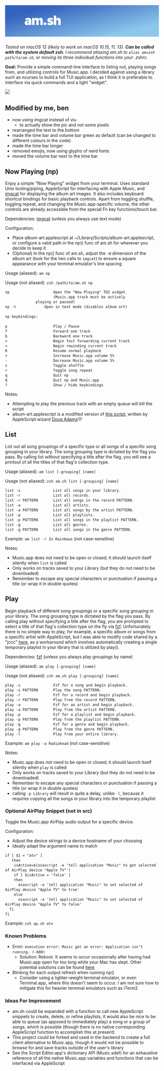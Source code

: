 # <img src="https://raw.githubusercontent.com/bjsho/bjsho/refs/heads/main/assets/banners/am.sh.png">


*Tested on macOS 12 (likely to work on macOS 10.15, 11, 13). **Can be called with the system default zsh.** I recommend aliasing am.sh to `alias am=zsh path/to/am.sh`, or moving its three individual functions into your .zshrc.*

**Goal:** Provide a simple command-line interface to listing out, playing songs from, and utilizing controls for Music.app.  I decided against using a library such as ncurses to build a full TUI application, as I think it is preferable to interface via quick commands and a light "widget".

<img src="np.png" width="400"/>

## Modified by me, ben

- now using imgcat instead of viu
  - to actually show the pic and not some pixels
- rearranged the text to the bottom
- made the time bar and volume bar green as default (can be changed to different colours in the code)
- made the time bar longer
- removed emojis, now using glyphs of nerd fonts
- moved the volume bar next to the time bar

## Now Playing (np)

Enjoy a simple "Now Playing" widget from your terminal.  Uses standard Unix tooling/piping, AppleScript for interfacing with Apple Music, and [imgcat](https://iterm2.com/documentation-images.html) for displaying the album art images.  It also includes keyboard shortcut bindings for basic playback controls.  Apart from toggling shuffle, toggling repeat, and changing the Music.app-specific volume, the other controls are already accessible from the special Fn key functions/touch bar.

Dependencies: [imgcat](https://iterm2.com/documentation-images.html) (unless you always use text mode)

Configuration:

* Place album-art.applescript at ~/Library/Scripts/album-art.applescript, or configure a valid path in the np() func of am.sh for wherever you decide to keep it
* (Optional) In the np() func of am.sh, adjust the `-W` dimension of the album art (look for the two calls to `imgcat`) to ensure a square appearance with your terminal emulator's line spacing

Usage (aliased): `am np`

Usage (not aliased): `zsh /path/to/am.sh np`
```
np                    Open the "Now Playing" TUI widget.
                      (Music.app track must be actively
		      playing or paused)
np -t		      Open in text mode (disables album art)

np keybindings:

p                     Play / Pause
f                     Forward one track
b                     Backward one track
>                     Begin fast forwarding current track
<                     Begin rewinding current track
R                     Resume normal playback
+                     Increase Music.app volume 5%
-                     Decrease Music.app volume 5%
s                     Toggle shuffle
r                     Toggle song repeat
q                     Quit np
Q                     Quit np and Music.app
?                     Show / hide keybindings
```

Notes:
* Attempting to play the previous track with an empty queue will kill the script
* album-art.applescript is a modified version of [this script,](https://dougscripts.com/itunes/2014/10/save-current-tracks-artwork/) written by AppleScript wizard [Doug Adams](https://dougscripts.com/itunes/faq_cont.php)♡

## List

List out all song groupings of a specific type or all songs of a specific song grouping in your library.  The song grouping type is dictated by the flag you pass. By calling list without specifying a title after the flag, you will see a printout of all the titles of that flag's collection type.

Usage (aliased): `am list [-grouping] [name]`

Usage (not aliased): `zsh am.sh list [-grouping] [name]`
```
list -s               List all songs in your library.
list -r               List all records.
list -r PATTERN       List all songs in the record PATTERN.
list -a               List all artists.
list -a PATTERN       List all songs by the artist PATTERN.
list -p               List all playlists.
list -p PATTERN       List all songs in the playlist PATTERN.
list -g               List all genres.
list -g PATTERN       List all songs in the genre PATTERN.
```
Example: `am list -r In Rainbows` (not case-sensitive)

Notes:
* Music.app does not need to be open or closed; it should launch itself silently when `list` is called
* Only works on tracks saved to your Library (but they do not need to be downloaded)
* Remember to escape any special characters or punctuation if passing a title (or wrap it in double quotes)

## Play

Begin playback of different song groupings or a specific song grouping in your library. The song grouping type is dictated by the flag you pass.  By calling play without specifying a title after the flag, you are prompted to select a title of that flag's collection type on the fly via [fzf](https://github.com/junegunn/fzf). Unfortunately there is no simple way to play, for example, a specific album or songs from a specific artist with AppleScript, but I was able to modify code shared by a "jccc" [here](https://discussions.apple.com/thread/1053355), as a workaround which involves automatically creating a single temporary playlist in your library that is utilized by play().

Dependencies: [fzf](https://github.com/junegunn/fzf) (unless you always play groupings by name)

Usage (aliased): `am play [-grouping] [name]`

Usage (not aliased): `zsh am.sh play [-grouping] [name]`
```
play -s               Fzf for a song and begin playback.
play -s PATTERN       Play the song PATTERN.
play -r               Fzf for a record and begin playback.
play -r PATTERN       Play from the record PATTERN.
play -a               Fzf for an artist and begin playback.
play -a PATTERN       Play from the artist PATTERN.
play -p               Fzf for a playlist and begin playback.
play -p PATTERN       Play from the playlist PATTERN.
play -g               Fzf for a genre and begin playback.
play -g PATTERN       Play from the genre PATTERN.
play -l               Play from your entire library.
```
Example: `am play -a Radiohead` (not case-sensitive)

Notes:
* Music.app does not need to be open or closed; it should launch itself silently when `play` is called
* Only works on tracks saved to your Library (but they do not need to be downloaded)
* Remember to escape any special characters or punctuation if passing a title (or wrap it in double quotes)
* calling `-p Library` will result in quite a delay, unlike `-l`, because it requires copying all the songs in your library into the temporary playlist

### Optional AirPlay Snippet (not in src)

Toggle the Music.app AirPlay audio output for a specific device.

Configuration:
* Adjust the device strings to a device hostname of your choosing
* Ideally adapt the argument name to match

```
if [ $1 = "atv" ]
   then
    isActive=$(osascript -e 'tell application "Music" to get selected of AirPlay device "Apple TV"')
    if [ $isActive = 'false' ]
    then
      osascript -e 'tell application "Music" to set selected of AirPlay device "Apple TV" to true'
    else
      osascript -e 'tell application "Music" to set selected of AirPlay device "Apple TV" to false'
  fi
fi
```
Example: `zsh ap.sh atv`

### Known Problems

- Error: `execution error: Music got an error: Application isn’t running. (-600)`
  - Solution: Reboot. It seems to occur occasionally after having had Music.app open for too long while your Mac has slept. Other potential solutions can be found [here](https://stackoverflow.com/questions/19957268/applescript-fails-with-error-600-when-launched-over-ssh-on-mavericks)
- Blinking for each output refresh when running np()
  - Consider using a lighter-weight terminal emulator, or even Terminal.app, where this doesn't seem to occur. I am not sure how to mitigate this for heavier terminal emulators such as iTerm2

### Ideas For Improvement

* am.sh could be expanded with a function to call new AppleScript snippets to create, delete, or refine playlists; it would also be nice to be able to queue (as apposed to immediately play) a song or a group of songs, which is possible (though there is no native corresponding AppleScript function to accomplish this at present)
* This project could be forked and used in the backend to create a full client alternative to Music.app, though it would not be possible to browse for and save tracks outside of the user's library
* See the Script Editor.app's dictionary API (Music.sdef) for an exhaustive reference of all the native Music.app variables and functions that can be interfaced via AppleScript
